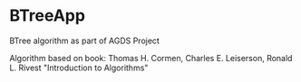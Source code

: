 # BTreeApp
BTree algorithm as part of AGDS Project

Algorithm based on book:
Thomas H. Cormen, Charles E. Leiserson, Ronald L. Rivest "Introduction to Algorithms"
